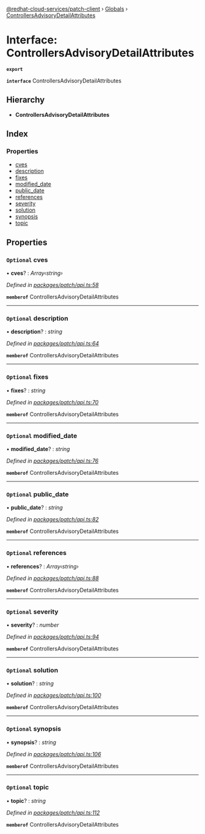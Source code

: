 [@redhat-cloud-services/patch-client](../README.md) › [Globals](../globals.md) › [ControllersAdvisoryDetailAttributes](controllersadvisorydetailattributes.md)

# Interface: ControllersAdvisoryDetailAttributes

**`export`** 

**`interface`** ControllersAdvisoryDetailAttributes

## Hierarchy

* **ControllersAdvisoryDetailAttributes**

## Index

### Properties

* [cves](controllersadvisorydetailattributes.md#optional-cves)
* [description](controllersadvisorydetailattributes.md#optional-description)
* [fixes](controllersadvisorydetailattributes.md#optional-fixes)
* [modified_date](controllersadvisorydetailattributes.md#optional-modified_date)
* [public_date](controllersadvisorydetailattributes.md#optional-public_date)
* [references](controllersadvisorydetailattributes.md#optional-references)
* [severity](controllersadvisorydetailattributes.md#optional-severity)
* [solution](controllersadvisorydetailattributes.md#optional-solution)
* [synopsis](controllersadvisorydetailattributes.md#optional-synopsis)
* [topic](controllersadvisorydetailattributes.md#optional-topic)

## Properties

### `Optional` cves

• **cves**? : *Array‹string›*

*Defined in [packages/patch/api.ts:58](https://github.com/RedHatInsights/javascript-clients/blob/b0e959d/packages/patch/api.ts#L58)*

**`memberof`** ControllersAdvisoryDetailAttributes

___

### `Optional` description

• **description**? : *string*

*Defined in [packages/patch/api.ts:64](https://github.com/RedHatInsights/javascript-clients/blob/b0e959d/packages/patch/api.ts#L64)*

**`memberof`** ControllersAdvisoryDetailAttributes

___

### `Optional` fixes

• **fixes**? : *string*

*Defined in [packages/patch/api.ts:70](https://github.com/RedHatInsights/javascript-clients/blob/b0e959d/packages/patch/api.ts#L70)*

**`memberof`** ControllersAdvisoryDetailAttributes

___

### `Optional` modified_date

• **modified_date**? : *string*

*Defined in [packages/patch/api.ts:76](https://github.com/RedHatInsights/javascript-clients/blob/b0e959d/packages/patch/api.ts#L76)*

**`memberof`** ControllersAdvisoryDetailAttributes

___

### `Optional` public_date

• **public_date**? : *string*

*Defined in [packages/patch/api.ts:82](https://github.com/RedHatInsights/javascript-clients/blob/b0e959d/packages/patch/api.ts#L82)*

**`memberof`** ControllersAdvisoryDetailAttributes

___

### `Optional` references

• **references**? : *Array‹string›*

*Defined in [packages/patch/api.ts:88](https://github.com/RedHatInsights/javascript-clients/blob/b0e959d/packages/patch/api.ts#L88)*

**`memberof`** ControllersAdvisoryDetailAttributes

___

### `Optional` severity

• **severity**? : *number*

*Defined in [packages/patch/api.ts:94](https://github.com/RedHatInsights/javascript-clients/blob/b0e959d/packages/patch/api.ts#L94)*

**`memberof`** ControllersAdvisoryDetailAttributes

___

### `Optional` solution

• **solution**? : *string*

*Defined in [packages/patch/api.ts:100](https://github.com/RedHatInsights/javascript-clients/blob/b0e959d/packages/patch/api.ts#L100)*

**`memberof`** ControllersAdvisoryDetailAttributes

___

### `Optional` synopsis

• **synopsis**? : *string*

*Defined in [packages/patch/api.ts:106](https://github.com/RedHatInsights/javascript-clients/blob/b0e959d/packages/patch/api.ts#L106)*

**`memberof`** ControllersAdvisoryDetailAttributes

___

### `Optional` topic

• **topic**? : *string*

*Defined in [packages/patch/api.ts:112](https://github.com/RedHatInsights/javascript-clients/blob/b0e959d/packages/patch/api.ts#L112)*

**`memberof`** ControllersAdvisoryDetailAttributes
